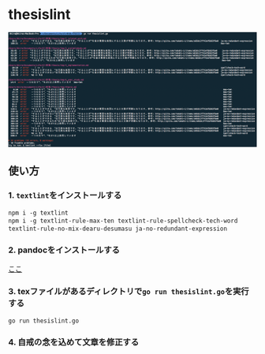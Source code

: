 # thesislint

![](./ss.png)

## 使い方

### 1. `textlint`をインストールする

```
npm i -g textlint
npm i -g textlint-rule-max-ten textlint-rule-spellcheck-tech-word textlint-rule-no-mix-dearu-desumasu ja-no-redundant-expression
```

### 2. pandocをインストールする

[ここ](http://pandoc.org)

### 3. texファイルがあるディレクトリで`go run thesislint.go`を実行する

```
go run thesislint.go
```

### 4. 自戒の念を込めて文章を修正する